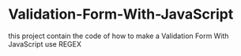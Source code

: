 # Validation-Form-With-JavaScript
this project contain the code of how to make a Validation Form With JavaScript use REGEX




